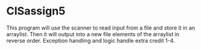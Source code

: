 # CISassign5
This program will use the scanner to read input from a file and store it in an arraylist. 
Then it will output into a new file elements of the arraylist in reverse order. Exception handling and logic
handle extra credit 1-4.
